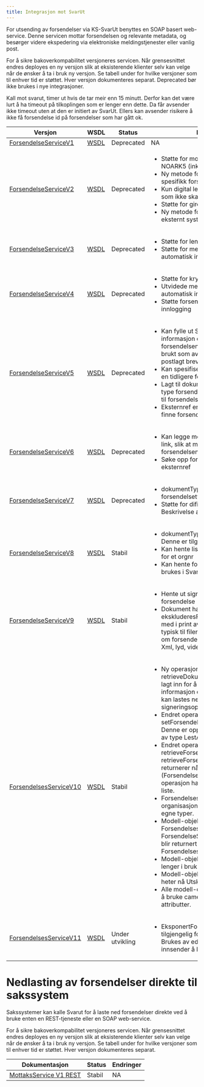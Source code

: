 ```yaml
---
title: Integrasjon mot SvarUt
---
```


For utsending av forsendelser via KS-SvarUt benyttes en SOAP basert web-service. Denne servicen mottar forsendelsen og relevante metadata, og besørger videre ekspedering via elektroniske meldingstjenester eller vanlig post.

For å sikre bakoverkompabilitet versjoneres servicen. Når grensesnittet endres deployes en ny versjon slik at eksisterende klienter selv kan velge når de ønsker å ta i bruk ny versjon. Se tabell under for hvilke versjoner som til enhver tid er støttet. Hver versjon dokumenteres separat. Deprecated bør ikke brukes i nye integrasjoner.

Kall mot svarut, timer ut hvis de tar meir enn 15 minutt. Derfor kan det være lurt å ha timeout på tilkoplingen som er lenger enn dette. Da får avsender ikke timeout uten at den er initiert av SvarUt. Ellers kan avsender risikere å ikke få forsendelse id på forsendelser som har gått ok.

| Versjon | WSDL | Status | Endringer |
| --- | --- | --- | --- |
| [ForsendelseServiceV1](forsendelseservicev1) | [WSDL](https://svarut.ks.no/tjenester/forsendelseservice/ForsendelsesServiceV1?wsdl) | Deprecated | NA | 
| [ForsendelseServiceV2](forsendelseservicev2) | [WSDL](https://svarut.ks.no/tjenester/forsendelseservice/ForsendelsesServiceV2?wsdl) | Deprecated | <ul><li>Støtte for mottakeradresse ihht NOARK5 (inkl. Land)</li><li>Ny metode for å hente historikk for en spesifikk forsendelse</li><li>Kun digital levering (dvs. dokumenter som ikke skal til print)</li><li>Støtte for giroark i forsendelse</li><li>Ny metode for å sette status lest fra eksternt system</li></ul> |
| [ForsendelseServiceV3](forsendelseservicev3) | [WSDL](https://svarut.ks.no/tjenester/forsendelseservice/ForsendelsesServiceV3?wsdl) | Deprecated | <ul><li>Støtte for lenker i forsendelser</li><li>Støtte for metadata til bruk i automatisk import service</li></ul> | 
| [ForsendelseServiceV4](forsendelseservicev4) | [WSDL](https://svarut.ks.no/tjenester/forsendelseservice/ForsendelsesServiceV4?wsdl) | Deprecated | <ul><li>Støtte for krypterte forsendelser</li><li>Utvidede metadata til bruk i automatisk import service</li><li>Støtte forsendelser som krever nivå4-innlogging</li></ul> |
| [ForsendelseServiceV5](forsendelseservicev5) | [WSDL](https://svarut.ks.no/tjenester/forsendelseservice/ForsendelsesServiceV5?wsdl) | Deprecated | <ul><li>Kan fylle ut SvarSendesTil for å gi informasjon om hvem svar på forsendelsen skal sendes til, dette blir brukt som avsender adresse på postlagt brev også.</li><li>Kan spesifisere om dette er et svar på en tidligere forsendelse.</li><li>Lagt til dokumentType for å si hvilken type forsendelse dette er(blir renamet til forsendelseType i v7)</li><li>Eksternref en id som kan brukes til å finne forsendelser</li></ul> |
| [ForsendelseServiceV6](forsendelseservicev6) | [WSDL](https://svarut.ks.no/tjenester/forsendelseservice/ForsendelsesServiceV6?wsdl) | Deprecated | <ul><li>Kan legge med svar på forsendelse link, slik at mottaker kan svare på forsendelsen.</li><li>Søke opp forsendelseid basert på eksternref</li></ul> |
| [ForsendelseServiceV7](forsendelseservicev7) | [WSDL](https://svarut.ks.no/tjenester/forsendelseservice/ForsendelsesServiceV7?wsdl) | Deprecated | <ul><li>dokumentType heter nå forsendelsetype</li><li>Støtte for difi sin signeringstjeneste. Beskrivelse av [Signeringstjeneste](Signeringstjeneste)</li></ul> |
| [ForsendelseServiceV8](forsendelseservicev8) | [WSDL](https://svarut.ks.no/tjenester/forsendelseservice/ForsendelsesServiceV8?wsdl) | Stabil | <ul><li>dokumentType lagt til på hver fil. Denne er tilgjengelig i Svarinn. </li><li>Kan hente liste med mottakersystem for et orgnr</li><li>Kan hente forsendelseTyper som kan brukes i SvarUt</li></ul> |
| [ForsendelseServiceV9](forsendelseservicev9) | [WSDL](https://svarut.ks.no/tjenester/forsendelseservice/ForsendelsesServiceV9?wsdl) | Stabil | <ul><li>Hente ut signeringshistorikk på en forsendelse</li><li>Dokument har fått ekskluderesFraPrint, da er ikke filen med i print av forsendelsen. Brukes typisk til filer som kun er interesange om forsendelsen lastes ned digitalt. Xml, lyd, video filer osv.</li></ul> |
| [ForsendelsesServiceV10](forsendelsesservicev10) | [WSDL](https://svarut.ks.no/tjenester/forsendelseservice/ForsendelsesServiceV10?wsdl) | Stabil | <ul><li> Ny operasjon: retrieveDokumentMetadata. Denne er lagt inn for å kunne hente ut informasjon om bl.a. hvor dokumentet kan lastes ned og eventuelt lenke til signeringsoppdrag.</li><li> Endret operasjon: setForsendelseLestAvEksterntSystem. Denne er oppdatert til å ta imot objekt av type LestAv.</li><li> Endret operasjoner: retrieveForsendelsesStatus og retrieveForsendelsesStatuser, begge returnerer nå samme modell-objekt (ForsendelsesStatus). Sistnevnte operasjon har pakket resultatet i en liste.</li><li> Forsendelsesid og organisasjonsnummer er kapslet inn i egne typer.</li><li> Modell-objektet StatusResult heter nå ForsendelsesStatus. Gamle ForsendelseStatus heter nå Status og blir returnert som en del av ForsendelsesStatus.</li><li> Modell-objektet Brevpost er ikke lenger i bruk og er fjernet.</li><li> Modell-objektet PrintKonfigurasjon heter nå UtskriftsKonfigurasjon.</li><li> Alle modell-objektene er oppdatert til å bruke camelCase på felt og attributter.</li></ul> |
| [ForsendelsesServiceV11](forsendelsesservicev11) | [WSDL](https://svarut.ks.no/tjenester/forsendelseservice/ForsendelsesServiceV11?wsdl) | Under utvikling | <ul><li>EksponertFor, kan gjør forsendelse tilgjengelig for andre enn mottaker. Brukes av edialog for å tilate innsender å laste ned filene. </li></ul> |

# Nedlasting av forsendelser direkte til sakssystem

Sakssystemer kan kalle Svarut for å laste ned forsendelser direkte ved å bruke enten en REST-tjeneste eller en SOAP web-service.

For å sikre bakoverkompabilitet versjoneres servicen. Når grensesnittet endres deployes en ny versjon slik at eksisterende klienter selv kan velge når de ønsker å ta i bruk ny versjon. Se tabell under for hvilke versjoner som til enhver tid er støttet. Hver versjon dokumenteres separat.

| Dokumentasjon | Status | Endringer |
| --- | --- | --- |
| [MottaksService V1 REST](mottaksservice-rest) | Stabil | NA |


